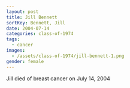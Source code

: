 ```yaml
---
layout: post
title: Jill Bennett
sortKey: Bennett, Jill
date: 2004-07-14
categories: class-of-1974
tags:
  - cancer
images:
  - /assets/class-of-1974/jill-bennett-1.png
gender: female
---
```

Jill died of breast cancer on July 14, 2004
